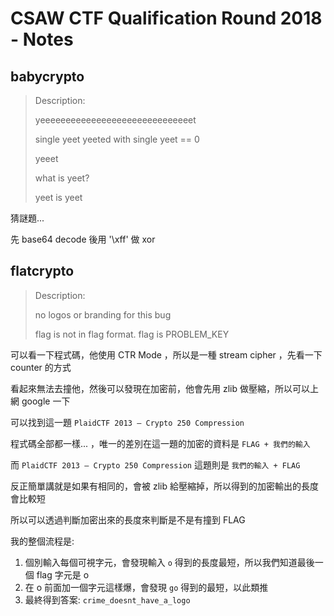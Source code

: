 # CSAW CTF Qualification Round 2018 - Notes

## babycrypto
> Description:
>
> yeeeeeeeeeeeeeeeeeeeeeeeeeeeeeet
> 
> single yeet yeeted with single yeet == 0
> 
> yeeet
> 
> what is yeet?
> 
> yeet is yeet

猜謎題...

先 base64 decode 後用 '\xff' 做 xor


## flatcrypto
> Description:
>
> no logos or branding for this bug
>
> flag is not in flag format. flag is PROBLEM_KEY

可以看一下程式碼，他使用 CTR Mode ，所以是一種 stream cipher ，先看一下 counter 的方式

看起來無法去撞他，然後可以發現在加密前，他會先用 zlib 做壓縮，所以可以上網 google 一下

可以找到這一題 `PlaidCTF 2013 – Crypto 250 Compression`

程式碼全部都一樣... ，唯一的差別在這一題的加密的資料是 `FLAG + 我們的輸入`

而 `PlaidCTF 2013 – Crypto 250 Compression` 這題則是 `我們的輸入 + FLAG`

反正簡單講就是如果有相同的，會被 zlib 給壓縮掉，所以得到的加密輸出的長度會比較短

所以可以透過判斷加密出來的長度來判斷是不是有撞到 FLAG 

我的整個流程是:

1. 個別輸入每個可視字元，會發現輸入 `o` 得到的長度最短，所以我們知道最後一個 flag 字元是 o
2. 在 o 前面加一個字元這樣爆，會發現 `go` 得到的最短，以此類推
3. 最終得到答案: `crime_doesnt_have_a_logo`
